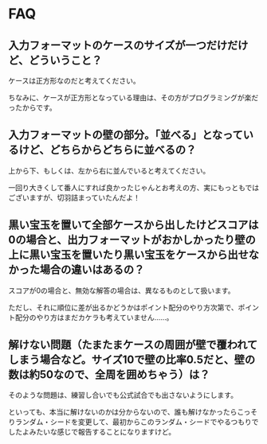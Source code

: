 # FAQ

## 入力フォーマットのケースのサイズが一つだけだけど、どういうこと？

ケースは正方形なのだと考えてください。

ちなみに、ケースが正方形となっている理由は、その方がプログラミングが楽だったからです。

## 入力フォーマットの壁の部分。「並べる」となっているけど、どちらからどちらに並べるの？

上から下、もしくは、左から右に並んでいると考えてください。

一回り大きくして番人にすれば良かったじゃんとお考えの方、実にもっともではございますが、切羽詰まっていたんだよ！

## 黒い宝玉を置いて全部ケースから出したけどスコアは0の場合と、出力フォーマットがおかしかったり壁の上に黒い宝玉を置いたり黒い宝玉をケースから出せなかった場合の違いはあるの？

スコアが0の場合と、無効な解答の場合は、異なるものとして扱います。

ただし、それに順位に差が出るかどうかはポイント配分のやり方次第で、ポイント配分のやり方はまだカケラも考えていません……。

## 解けない問題（たまたまケースの周囲が壁で覆われてしまう場合など。サイズ10で壁の比率0.5だと、壁の数は約50なので、全周を囲めちゃう）は？

そのような問題は、練習し合いでも公式試合でも出さないようにします。

といっても、本当に解けないのかは分からないので、誰も解けなかったらこっそりランダム・シードを変更して、最初からこのランダム・シードでやるつもりでしたよみたいな感じで報告することになりますけど。
